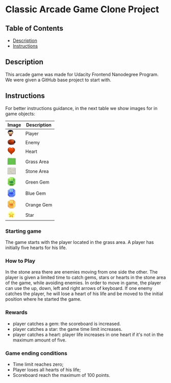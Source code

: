 # Classic Arcade Game Clone Project

## Table of Contents

- [Description](#description)
- [Instructions](#instructions)

## Description
This arcade game was made for Udacity Frontend Nanodegree Program.
We were given a GitHub base project to start with.

## Instructions

For better instructions guidance, in the next table we show images for in game objects:

Image       |   Description
------------|---------------
![player](images/readme/char-boy.jpg) | Player
![enemy](images/readme/enemy-bug.jpg) | Enemy
![heart](images/readme/heart.jpg) | Heart
![grass area](images/readme/grass-block.jpg) | Grass Area
![stone area](images/readme/stone-block.jpg) | Stone Area
![green gem](images/readme/gem-green.jpg) | Green Gem
![blue gem](images/readme/gem-blue.jpg) | Blue Gem
![orange gem](images/readme/gem-orange.jpg) | Orange Gem
![star](images/readme/star.jpg) | Star

### Starting game
The game starts with the player located in the grass area.
A player has initially five hearts for his life.

### How to Play
In the stone area there are enemies moving from one side the other.
The player is given a limited time to catch gems, stars or hearts in the stone area of the game, while avoiding enemies.
In order to move in game, the player can use the up, down, left and right arrows of keyboard.
If one enemy catches the player, he will lose a heart of his life and be moved to the initial position where he started the game.

### Rewards
- player catches a gem: the scoreboard is increased.
- player catches a star: the game time limit increases.
- player catches a heart: player life increases in one heart if it's not in the maximum amount of five.

### Game ending conditions
- Time limit reaches zero;
- Player loses all hearts of his life;
- Scoreboard reach the maximum of 100 points.